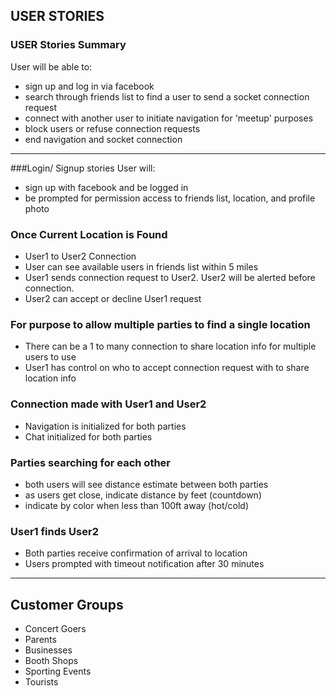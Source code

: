 ## USER STORIES

### USER Stories Summary

User will be able to:

- sign up and log in via facebook
- search through friends list to find a user to send a socket connection request
- connect with another user to initiate navigation for 'meetup' purposes
- block users or refuse connection requests
- end navigation and socket connection

----

###Login/ Signup stories
User will:
- sign up with facebook and be logged in
- be prompted for permission access to friends list, location, and profile photo

### Once Current Location is Found
- User1 to User2 Connection
- User can see available users in friends list within 5 miles
- User1 sends connection request to User2. User2 will be alerted before connection.
- User2 can accept or decline User1 request

### For purpose to allow multiple parties to find a single location
- There can be a 1 to many connection to share location info for multiple users to use
- User1 has control on who to accept connection request with to share location info

### Connection made with User1 and User2
- Navigation is initialized for both parties
- Chat initialized for both parties

### Parties searching for each other
- both users will see distance estimate between both parties
- as users get close, indicate distance by feet (countdown)
- indicate by color when less than 100ft away (hot/cold)

### User1 finds User2
- Both parties receive confirmation of arrival to location
- Users prompted with timeout notification after 30 minutes

---

## Customer Groups
- Concert Goers
- Parents
- Businesses
- Booth Shops
- Sporting Events
- Tourists
